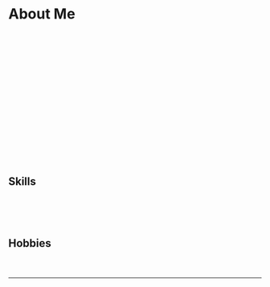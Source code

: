 # About Me

<div style="text-align: center; animation: fadeIn 2s ease-in;">
  <img src="professor.ppg" alt="Profile Picture" style="border-radius: 50%; width: 150px; animation: bounce 2s infinite;">
  <h1 style="font-family: Arial, sans-serif; color: #333;">Professorn here!</h1>
  <p style="font-family: Arial, sans-serif; color: #555;">I'm new to this.</p>
</div>

## Skills
<div style="animation: slideIn 2s ease-in;">
  - **Programming Languages**: New to HTML, CSS and Javascript. Looking forward to C++.
  - **Frameworks**: React, Django, Flask
  - **Tools**: Git, Docker, VS Code
</div>

## Hobbies
<div style="animation: fadeIn 3s ease-in;">
  - 📚 Hardware Tech
  - 🎨 PC Gaming
  - 🌱 Gardening smokes
</div>

---

<style>
  @keyframes fadeIn {
    from {
      opacity: 0;
    }
    to {
      opacity: 1;
    }
  }

  @keyframes bounce {
    0%, 100% {
      transform: translateY(0);
    }
    50% {
      transform: translateY(-10px);
    }
  }

  @keyframes slideIn {
    from {
      transform: translateX(-100%);
      opacity: 0;
    }
    to {
      transform: translateX(0);
      opacity: 1;
    }
  }
</style>
